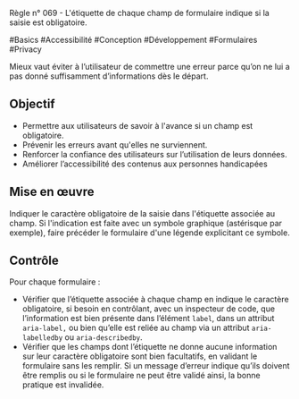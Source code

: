 
Règle n° 069  - L'étiquette de chaque champ de formulaire indique si la saisie est obligatoire.

#Basics #Accessibilité #Conception #Développement #Formulaires #Privacy

Mieux vaut éviter à l’utilisateur de commettre une erreur parce qu’on ne lui a pas donné suffisamment d’informations dès le départ.

Objectif
--------

*   Permettre aux utilisateurs de savoir à l'avance si un champ est obligatoire.
*   Prévenir les erreurs avant qu'elles ne surviennent.
*   Renforcer la confiance des utilisateurs sur l’utilisation de leurs données.
*   Améliorer l’accessibilité des contenus aux personnes handicapées

Mise en œuvre
-------------

Indiquer le caractère obligatoire de la saisie dans l'étiquette associée au champ. Si l'indication est faite avec un symbole graphique (astérisque par exemple), faire précéder le formulaire d'une légende explicitant ce symbole.

Contrôle
--------

Pour chaque formulaire :

*   Vérifier que l’étiquette associée à chaque champ en indique le caractère obligatoire, si besoin en contrôlant, avec un inspecteur de code, que l’information est bien présente dans l’élément `label`, dans un attribut `aria-label,` ou bien qu’elle est reliée au champ via un attribut `aria-labelledby` ou `aria-describedby`.
*   Vérifier que les champs dont l’étiquette ne donne aucune information sur leur caractère obligatoire sont bien facultatifs, en validant le formulaire sans les remplir. Si un message d’erreur indique qu’ils doivent être remplis ou si le formulaire ne peut être validé ainsi, la bonne pratique est invalidée.
